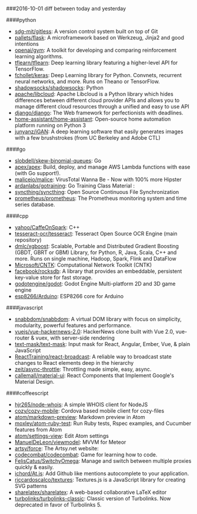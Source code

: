###2016-10-01
diff between today and yesterday

####python
* [sdg-mit/gitless](https://github.com/sdg-mit/gitless): A version control system built on top of Git
* [pallets/flask](https://github.com/pallets/flask): A microframework based on Werkzeug, Jinja2 and good intentions
* [openai/gym](https://github.com/openai/gym): A toolkit for developing and comparing reinforcement learning algorithms.
* [tflearn/tflearn](https://github.com/tflearn/tflearn): Deep learning library featuring a higher-level API for TensorFlow.
* [fchollet/keras](https://github.com/fchollet/keras): Deep Learning library for Python. Convnets, recurrent neural networks, and more. Runs on Theano or TensorFlow.
* [shadowsocks/shadowsocks](https://github.com/shadowsocks/shadowsocks): Python
* [apache/libcloud](https://github.com/apache/libcloud): Apache Libcloud is a Python library which hides differences between different cloud provider APIs and allows you to manage different cloud resources through a unified and easy to use API
* [django/django](https://github.com/django/django): The Web framework for perfectionists with deadlines.
* [home-assistant/home-assistant](https://github.com/home-assistant/home-assistant):  Open-source home automation platform running on Python 3
* [junyanz/iGAN](https://github.com/junyanz/iGAN): A deep learning software that easily generates images with a few brushstrokes (from UC Berkeley and Adobe CTL)

####go
* [slobdell/skew-binomial-queues](https://github.com/slobdell/skew-binomial-queues): Go
* [apex/apex](https://github.com/apex/apex): Build, deploy, and manage AWS Lambda functions with ease (with Go support!).
* [maliceio/malice](https://github.com/maliceio/malice): VirusTotal Wanna Be - Now with 100% more Hipster
* [ardanlabs/gotraining](https://github.com/ardanlabs/gotraining): Go Training Class Material :
* [syncthing/syncthing](https://github.com/syncthing/syncthing): Open Source Continuous File Synchronization
* [prometheus/prometheus](https://github.com/prometheus/prometheus): The Prometheus monitoring system and time series database.

####cpp
* [yahoo/CaffeOnSpark](https://github.com/yahoo/CaffeOnSpark): C++
* [tesseract-ocr/tesseract](https://github.com/tesseract-ocr/tesseract): Tesseract Open Source OCR Engine (main repository)
* [dmlc/xgboost](https://github.com/dmlc/xgboost): Scalable, Portable and Distributed Gradient Boosting (GBDT, GBRT or GBM) Library, for Python, R, Java, Scala, C++ and more. Runs on single machine, Hadoop, Spark, Flink and DataFlow
* [Microsoft/CNTK](https://github.com/Microsoft/CNTK): Computational Network Toolkit (CNTK)
* [facebook/rocksdb](https://github.com/facebook/rocksdb): A library that provides an embeddable, persistent key-value store for fast storage.
* [godotengine/godot](https://github.com/godotengine/godot): Godot Engine  Multi-platform 2D and 3D game engine
* [esp8266/Arduino](https://github.com/esp8266/Arduino): ESP8266 core for Arduino

####javascript
* [snabbdom/snabbdom](https://github.com/snabbdom/snabbdom): A virtual DOM library with focus on simplicity, modularity, powerful features and performance.
* [vuejs/vue-hackernews-2.0](https://github.com/vuejs/vue-hackernews-2.0): HackerNews clone built with Vue 2.0, vue-router & vuex, with server-side rendering
* [text-mask/text-mask](https://github.com/text-mask/text-mask): Input mask for React, Angular, Ember, Vue, & plain JavaScript
* [ReactTraining/react-broadcast](https://github.com/ReactTraining/react-broadcast): A reliable way to broadcast state changes to React elements deep in the hierarchy
* [zeit/async-throttle](https://github.com/zeit/async-throttle): Throttling made simple, easy, async.
* [callemall/material-ui](https://github.com/callemall/material-ui): React Components that Implement Google's Material Design.

####coffeescript
* [hjr265/node-whois](https://github.com/hjr265/node-whois): A simple WHOIS client for NodeJS
* [cozy/cozy-mobile](https://github.com/cozy/cozy-mobile): Cordova based mobile client for cozy-files
* [atom/markdown-preview](https://github.com/atom/markdown-preview): Markdown preview in Atom
* [moxley/atom-ruby-test](https://github.com/moxley/atom-ruby-test): Run Ruby tests, Rspec examples, and Cucumber features from Atom
* [atom/settings-view](https://github.com/atom/settings-view): Edit Atom settings
* [ManuelDeLeon/viewmodel](https://github.com/ManuelDeLeon/viewmodel): MVVM for Meteor
* [artsy/force](https://github.com/artsy/force): The Artsy.net website:
* [codecombat/codecombat](https://github.com/codecombat/codecombat): Game for learning how to code.
* [FelisCatus/SwitchyOmega](https://github.com/FelisCatus/SwitchyOmega): Manage and switch between multiple proxies quickly & easily.
* [ichord/At.js](https://github.com/ichord/At.js): Add Github like mentions autocomplete to your application.
* [riccardoscalco/textures](https://github.com/riccardoscalco/textures): Textures.js is a JavaScript library for creating SVG patterns
* [sharelatex/sharelatex](https://github.com/sharelatex/sharelatex): A web-based collaborative LaTeX editor
* [turbolinks/turbolinks-classic](https://github.com/turbolinks/turbolinks-classic): Classic version of Turbolinks. Now deprecated in favor of Turbolinks 5.
